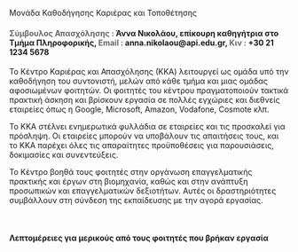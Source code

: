 Μονάδα Καθοδήγησης Καριέρας και Τοποθέτησης

<h4><font color="#666666">Σύμβουλος Απασχόλησης :</font> Άννα Νικολάου, επίκουρη καθηγήτρια στο Τμήμα Πληροφορικής, <font color="#666666">Email :</font> anna.nikolaou@api.edu.gr, <font color="#666666">Κιν :</font> +30 21 1234 5678</h4>
<p>Το Κέντρο Καριέρας και Απασχόλησης (ΚΚΑ) λειτουργεί ως ομάδα υπό την καθοδήγηση του συντονιστή, μελών από κάθε τμήμα και μιας ομάδας αφοσιωμένων φοιτητών. Οι φοιτητές του κέντρου πραγματοποιούν τακτικά πρακτική άσκηση και βρίσκουν εργασία σε πολλές εγχώριες και διεθνείς εταιρείες όπως η Google, Microsoft, Amazon, Vodafone, Cosmote κλπ.</p>
<p>Το ΚΚΑ στέλνει ενημερωτικά φυλλάδια σε εταιρείες και τις προσκαλεί για πρόσληψη. Οι εταιρείες μπορούν να υποβάλουν τις απαιτήσεις τους, και το ΚΚΑ παρέχει όλες τις απαραίτητες προϋποθέσεις για παρουσιάσεις, δοκιμασίες και συνεντεύξεις.</p>
<p>Το Κέντρο βοηθά τους φοιτητές στην οργάνωση επαγγελματικής πρακτικής και έργων στη βιομηχανία, καθώς και στην ανάπτυξη προσωπικών και επαγγελματικών δεξιοτήτων. Αυτές οι δραστηριότητες συμβάλλουν στη σύνδεση της εκπαίδευσης με την αγορά εργασίας.</p>
<br/>
<h4 style="margin-bottom:15px;">Λεπτομέρειες για μερικούς από τους φοιτητές που βρήκαν εργασία</h4> 

